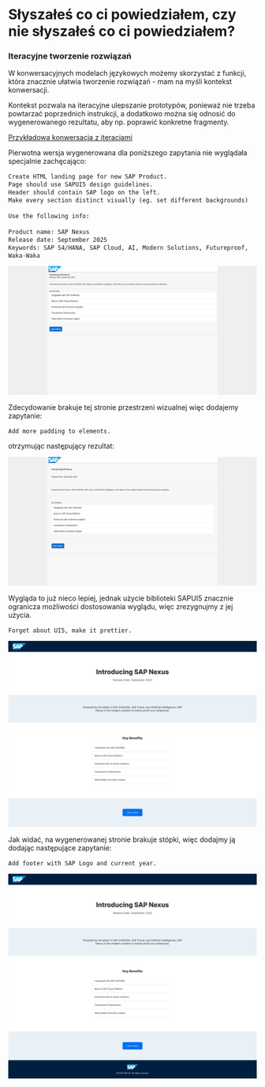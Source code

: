 # Słyszałeś co ci powiedziałem, czy nie słyszałeś co ci powiedziałem?

### Iteracyjne tworzenie rozwiązań

W konwersacyjnych modelach językowych możemy skorzystać z funkcji, która znacznie ułatwia tworzenie rozwiązań - mam na myśli kontekst konwersacji.

Kontekst pozwala na iteracyjne ulepszanie prototypów, ponieważ nie trzeba powtarzać poprzednich instrukcji,
a dodatkowo można się odnosić do wygenerowanego rezultatu, aby np. poprawić konkretne fragmenty.

[Przykładowa konwersacja z iteracjami](https://chatgpt.com/share/68547515-6148-8003-b5c8-3ed87337a03b)

Pierwotna wersja wygenerowana dla poniższego zapytania nie wyglądała specjalnie zachęcająco:

```plaintext
Create HTML landing page for new SAP Product.
Page should use SAPUI5 design guidelines.
Header should contain SAP logo on the left.
Make every section distinct visually (eg. set different backgrounds)

Use the following info:

Product name: SAP Nexus
Release date: September 2025
Keywords: SAP S4/HANA, SAP Cloud, AI, Modern Solutions, Futureproof, Waka-Waka
```

![Pierwsza iteracja](../img/sap-nexus-iterative-1.png)

Zdecydowanie brakuje tej stronie przestrzeni wizualnej więc dodajemy zapytanie:

```plaintext
Add more padding to elements.
```

otrzymując następujący rezultat:

![Druga iteracja](../img/sap-nexus-iterative-2.png)

Wygląda to już nieco lepiej, jednak użycie biblioteki SAPUI5 znacznie ogranicza możliwości dostosowania wyglądu, więc zrezygnujmy z jej użycia.

```plaintext
Forget about UI5, make it prettier.
```

![Trzecia iteracja](../img/sap-nexus-iterative-3.png)

Jak widać, na wygenerowanej stronie brakuje stópki, więc dodajmy ją dodając następujące zapytanie:

```plaintext
Add footer with SAP Logo and current year.
```

![Czwarta iteracja](../img/sap-nexus-iterative-4.png)
